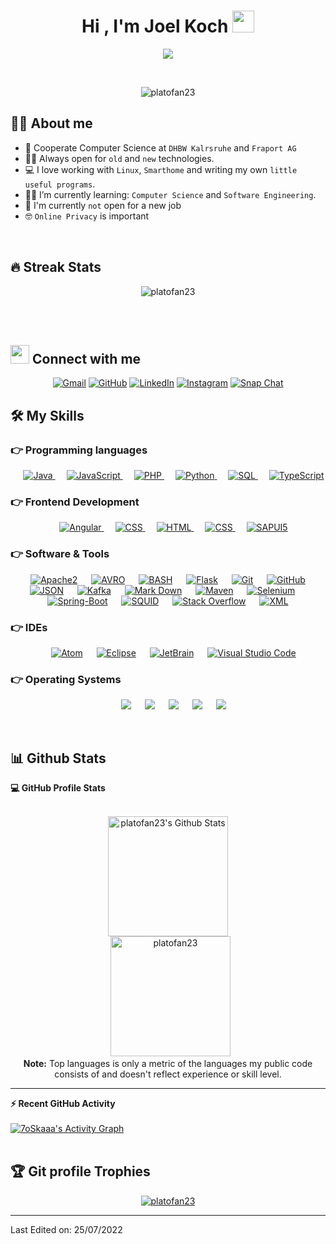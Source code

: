 <h1 align="center">Hi , I'm Joel Koch <img src="https://media.giphy.com/media/hvRJCLFzcasrR4ia7z/giphy.gif" width="35"></h1>
<p align="center">
  <a href="https://github.com/DenverCoder1/readme-typing-svg"><img src="https://readme-typing-svg.herokuapp.com?lines=21+Years+old;Cooperate+Computer+Science+Student;Currently+writing+bachelors+thesis;Working+at+Fraport+AG;Always%20learning%20new%20things&center=true&width=500&height=50"></a>
</p>


<br>

<p align="center"> 
	<img src="https://komarev.com/ghpvc/?username=platofan23&label=Profile%20views&color=0e75b6&style=plastic" alt="platofan23" /> 
</p>


## :sassy_man:  About me
- :school: Cooperate Computer Science at `DHBW Kalrsruhe` and `Fraport AG`
- :technologist: Always open for `old` and `new` technologies. 
- :computer: I love working with `Linux`, `Smarthome` and writing my own `little useful programs`.
- :student: I’m currently learning: `Computer Science` and `Software Engineering`.
- :thinking: I'm currently `not` open for a new job
- :nerd_face: `Online Privacy` is important

<br>

## 🔥 Streak Stats
<p align="center"><img src="https://github-readme-streak-stats.herokuapp.com/?user=platofan23&theme=algolia" alt="platofan23" /></p>

<br>
<br>


## <img src="https://media.giphy.com/media/iY8CRBdQXODJSCERIr/giphy.gif" width="30px"> Connect with me
<p align="center">
	<a href="mailto:j-develop@tutanota.com"><img img src="https://img.shields.io/badge/gmail-%23EA4335.svg?style=plastic&logo=gmail&logoColor=white" alt="Gmail"/></a>
	<a href="https://github.com/platofan23"><img src="https://img.shields.io/badge/github-%23181717.svg?style=plastic&logo=github&logoColor=white" alt="GitHub"/></a>
	<a href="https://www.linkedin.com/in/joel-koch/"><img src="https://img.shields.io/badge/linkedin-%230A66C2.svg?style=plastic&logo=linkedin&logoColor=white" alt="LinkedIn"/></a>
	<a href="https://www.instagram.com/joel_13_12/"><img src="https://img.shields.io/badge/instagram-%23E4405F.svg?style=plastic&logo=instagram&logoColor=white" alt="Instagram"/></a>
	<a href="https://www.snapchat.com/add/joel_ko1312"><img src="https://img.shields.io/badge/snapchat-%23FFFC00.svg?style=plastic&logo=snapchat&logoColor=black" alt="Snap Chat"/></a>
</p>




## 🛠️ My Skills

### 👉 Programming languages

<p align="center"> 
  &emsp;
  <a href="https://www.java.com" target="_blank"> 
    <img alt="Java" src="https://img.shields.io/badge/Java%20-%23007396.svg?style=plastic&logo=JAVA&logoColor=white">
  </a>
  &emsp; 
  <a href="https://developer.mozilla.org/de-DE/docs/Web/JavaScript" target="_blank"> 
     <img alt="JavaScript" src="https://img.shields.io/badge/JavaScript%20-%23F7DF1E.svg?style=plastic&logo=javascript&logoColor=black">
   </a>
  &emsp;
     <a href="https://www.php.net/" target="_blank">
    <img alt="PHP" src="https://img.shields.io/badge/PHP%20-inactive.svg?style=plastic&logo=php&logoColor=black">
  </a>
  &emsp;
   <a href="https://www.python.org" target="_blank">
    <img alt="Python" src="https://img.shields.io/badge/Python%20-%2314354C.svg?style=plastic&logo=python&logoColor=white">
  </a>
    &emsp;
   <a href="https://www.startpage.com/do/dsearch?query=sql&cat=web&pl=ext-ff&language=english&extVersion=1.0.1" target="_blank">
    <img alt="SQL" src="https://img.shields.io/badge/SQL%20-inactive.svg?style=plastic&logo=sql&logoColor=black">
  </a>
  &emsp; 
  <a href="https://www.typescriptlang.org/" target="_blank"> 
     <img alt="TypeScript" src="https://img.shields.io/badge/TypeScript%20-blue.svg?style=plastic&logo=typescript&logoColor=black">
   </a>
</p>

### 👉 Frontend Development
<p align="center"> 
    &emsp;
  <a href="https://angular.io/" target="_blank">
    <img alt="Angular" src="https://img.shields.io/badge/Angular%20-red.svg?style=plastic&logo=angular&logoColor=white">
  </a> 
  &emsp;
  <a href="https://www.w3schools.com/css/" target="_blank">
    <img alt="CSS" src="https://img.shields.io/badge/CSS%20-%231572B6.svg?style=plastic&logo=css3&logoColor=white">
  </a> 
  &emsp; 
  <a href="https://www.w3.org/html/" target="_blank"> 
   <img alt="HTML" src="https://img.shields.io/badge/HTML5%20-%23E34F26.svg?style=plastic&logo=html5&logoColor=white">
  </a>     
  &emsp;
  <a href="https://openjfx.io/" target="_blank">
    <img alt="CSS" src="https://img.shields.io/badge/JavaFX%20-lightgrey.svg?style=plastic&logo=javafx&logoColor=white">
  </a> 
  &emsp;
  <a href="https://sapui5.hana.ondemand.com/" target="_blank">
    <img alt="SAPUI5" src="https://img.shields.io/badge/SAPUI5%20-orange.svg?style=plastic&logo=sapui5&logoColor=white">
  </a>  
</p>

 ### 👉 Software & Tools
 
<p align="center">
  &emsp;
    <a href="#"><img alt="Apache2" src="https://img.shields.io/badge/Apache2%20-%23F05033.svg?style=plastic&logo=apache2&logoColor=white"></a>
  &emsp;
    <a href="#"><img alt="AVRO" src="https://img.shields.io/badge/Apache Avro%20-%23F05033.svg?style=plastic&logo=avro&logoColor=white"></a>
  &emsp;
   <a href="#"><img alt="BASH" src="https://img.shields.io/badge/BASH%20-%23F05033.svg?style=plastic&logo=bash&logoColor=white"></a>
  &emsp;
    <a href="#"><img alt="Flask" src="https://img.shields.io/badge/Flask%20-%23F05033.svg?style=plastic&logo=flask&logoColor=white"></a>
  &emsp;
    <a href="#"><img alt="Git" src="https://img.shields.io/badge/Git%20-%23F05033.svg?style=plastic&logo=git&logoColor=white"></a>
  &emsp;
    <a href="#"><img alt="GitHub" src="https://img.shields.io/badge/github-%23181717.svg?style=plastic&logo=github&logoColor=white"></a>
  &emsp;
    <a href="#"><img alt="JSON" img src="https://img.shields.io/badge/json-%23000000.svg?style=plastic&logo=json&logoColor=white"></a>
  &emsp;
    <a href="#"><img alt="Kafka" img src="https://img.shields.io/badge/Kafka-%23000000.svg?style=plastic&logo=kafka&logoColor=white"></a>
  &emsp;
    <a href="#"><img alt="Mark Down" src="https://img.shields.io/badge/Markdown-000000?style=plastic&logo=markdown&logoColor=white"></a>
  &emsp;
   <a href="#"><img alt="Maven" img src="https://img.shields.io/badge/Maven-%23000000.svg?style=plastic&logo=maven&logoColor=white"></a>
  &emsp;
    <a href="#"><img alt="Selenium" src="https://img.shields.io/badge/selenium-%2343B02A.svg?&style=plastic&logo=selenium&logoColor=white"></a>
  &emsp;
    <a href="#"><img alt="Spring-Boot" src="https://img.shields.io/badge/-Spring%20Boot-FE7A16?style=plastic&logo=spring-boot&logoColor=white"></a>
  &emsp;
    <a href="#"><img alt="SQUID" src="https://img.shields.io/badge/-SQUID-FE7A16?style=plastic&logo=squid&logoColor=white"></a>
  &emsp;
  <a href="#"><img alt="Stack Overflow" src="https://img.shields.io/badge/-Stack%20Overflow-FE7A16?style=plastic&logo=stack-overflow&  logoColor=white"></a>
  &emsp;
    <a href="#"><img alt="XML" src="https://img.shields.io/badge/-XML-FE7A16?style=plastic&logo=xml&logoColor=white"></a>
</p>

 ### 👉 IDEs
 
<p align="center">
  &emsp;
    <a href="#"><img alt="Atom" src="https://img.shields.io/badge/atom-%2366595C.svg?&style=plastic&logo=atom&logoColor=white" /></a>
  &emsp;
    <a href="#"><img alt="Eclipse" src="https://img.shields.io/badge/eclipse%20ide-%232C2255.svg?&style=plastic&logo=eclipse%20ide&logoColor=white" /></a>
  &emsp;
    <a href="#"><img alt="JetBrain" src="https://img.shields.io/badge/jetbrains-%23000000.svg?style=plastic&logo=jetbrains&logoColor=white" /></a>
  &emsp;
    <a href="#"><img alt="Visual Studio Code" src="https://img.shields.io/badge/Visual%20Studio%20Code-0078d7.svg?style=plastic&logo=visual-studio-code&logoColor=white"></a>
</p>

 ### 👉 Operating Systems
 
<p align="center">
  &emsp;
    <a href="#"><img src="https://img.shields.io/badge/debian-%2348B9C7.svg?style=plastic&&logo=debian&logoColor=white" /></a>    
  &emsp;
    <a href="#"><img src="https://img.shields.io/badge/Linux-FCC624?style=plastic&logo=linux&logoColor=black"></a>
  &emsp;
    <a href="#"><img src="https://img.shields.io/badge/pop!_os-%2348B9C7.svg?style=plastic&&logo=pop!_os&logoColor=white" /></a>    
  &emsp;
    <a href="#"><img src="https://img.shields.io/badge/Ubuntu-E95420?style=plastic&logo=ubuntu&logoColor=white"></a>
  &emsp;
    <a href="#"><img src="https://img.shields.io/badge/Windows-0078D6?style=plastic&logo=windows&logoColor=white"></a>
</p>

<br/>

## 📊 Github Stats



  <summary><b>💻 GitHub Profile Stats</b></summary>
  <br/>
  <p align="center">
    <a href="https://github.com/anuraghazra/github-readme-stats"><img alt="platofan23's Github Stats" src="https://github-readme-stats.vercel.app/api?username=platofan23&show_icons=true&count_private=true&theme=algolia" height="192px"/></a>
<br/>
  &nbsp;
	  <img src="https://github-readme-stats.vercel.app/api/top-langs?username=platofan23&langs_count=10&show_icons=true&locale=en&layout=compact&theme=algolia" alt="platofan23" height="192px"/>
  <br/>
  <b>Note:</b> Top languages is only a metric of the languages my public code consists of and doesn't reflect experience or skill level.
  </p>

----

  <summary><b>⚡ Recent GitHub Activity</b></summary>
  <br/>
   <a href="https://github.com/platofan23"><img alt="7oSkaaa's Activity Graph" src="https://activity-graph.herokuapp.com/graph?username=platofan23&custom_title=platofan23's%20Contribution%20Graph&theme=react-dark" /></a>
  <br/>


<br/>

## :trophy: Git profile Trophies

<p align="center"> <a href="https://github.com/ryo-ma/github-profile-trophy"><img src="https://github-profile-trophy.vercel.app/?username=platofan23&layout=compact&theme=algolia" alt="platofan23" /></a> </p>

-----
Last Edited on: 25/07/2022

